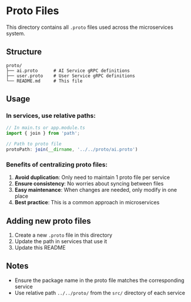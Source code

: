 # Proto Files

This directory contains all `.proto` files used across the microservices system.

## Structure

```
proto/
├── ai.proto      # AI Service gRPC definitions
├── user.proto    # User Service gRPC definitions
└── README.md     # This file
```

## Usage

### In services, use relative paths:

```typescript
// In main.ts or app.module.ts
import { join } from 'path';

// Path to proto file
protoPath: join(__dirname, '../../proto/ai.proto')
```

### Benefits of centralizing proto files:

1. **Avoid duplication**: Only need to maintain 1 proto file per service
2. **Ensure consistency**: No worries about syncing between files
3. **Easy maintenance**: When changes are needed, only modify in one place
4. **Best practice**: This is a common approach in microservices

## Adding new proto files

1. Create a new `.proto` file in this directory
2. Update the path in services that use it
3. Update this README

## Notes

- Ensure the package name in the proto file matches the corresponding service
- Use relative path `../../proto/` from the `src/` directory of each service 